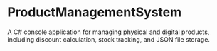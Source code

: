 # ProductManagementSystem
A C# console application for managing physical and digital products, including discount calculation, stock tracking, and JSON file storage.
